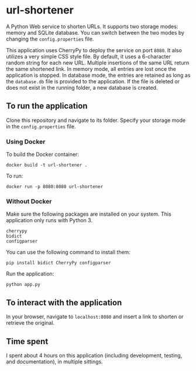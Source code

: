 # url-shortener
A Python Web service to shorten URLs. It supports two storage modes: memory and SQLite database. You can switch
between the two modes by changing the `config.properties` file.

This application uses CherryPy to deploy the service on port `8080`. It also utilizes a very simple CSS style file.
By default, it uses a 6-character random string for each new URL. Multiple insertions of the same URL return the same
shortened link. In memory mode, all entries are lost once the application is stopped. In database mode, the entries are
retained as long as the `database.db` file is provided to the application. If the file is deleted or does not exist in
the running folder, a new database is created.

## To run the application

Clone this repository and navigate to its folder. Specify your storage mode
in the `config.properties` file.

### Using Docker

To build the Docker container:
```
docker build -t url-shortener .
```

To run:

```
docker run -p 8080:8080 url-shortener
```

### Without Docker

Make sure the following packages are installed on your
system. This application only runs with Python 3.

```
cherrypy
bidict
configparser
```
You can use the following command to install them:

```
pip install bidict CherryPy configparser
```

Run the application:

```
python app.py
```

## To interact with the application

In your browser, navigate to `localhost:8080` and insert a link
to shorten or retrieve the original.

## Time spent
I spent about 4 hours on this application (including development, testing, and documentation), in multiple sittings.